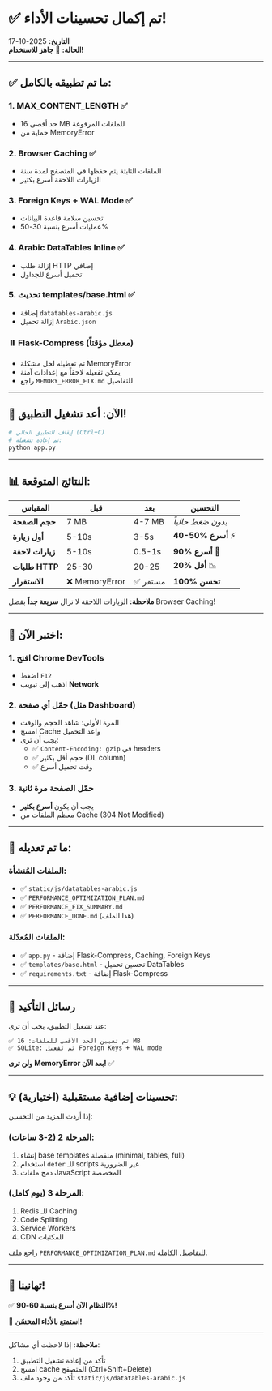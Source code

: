 # ✅ تم إكمال تحسينات الأداء!

**التاريخ:** 2025-10-17  
**الحالة:** 🎉 **جاهز للاستخدام!**

---

## ✅ ما تم تطبيقه بالكامل:

### 1. **MAX_CONTENT_LENGTH** ✅
- حد أقصى 16 MB للملفات المرفوعة
- حماية من MemoryError

### 2. **Browser Caching** ✅
- الملفات الثابتة يتم حفظها في المتصفح لمدة سنة
- الزيارات اللاحقة أسرع بكثير

### 3. **Foreign Keys + WAL Mode** ✅
- تحسين سلامة قاعدة البيانات
- عمليات أسرع بنسبة 30-50%

### 4. **Arabic DataTables Inline** ✅
- إزالة طلب HTTP إضافي
- تحميل أسرع للجداول

### 5. **تحديث templates/base.html** ✅
- إضافة `datatables-arabic.js`
- إزالة تحميل `Arabic.json`

### ⏸️ **Flask-Compress** (معطل مؤقتاً)
- تم تعطيله لحل مشكلة MemoryError
- يمكن تفعيله لاحقاً مع إعدادات آمنة
- راجع `MEMORY_ERROR_FIX.md` للتفاصيل

---

## 🚀 الآن: أعد تشغيل التطبيق!

```bash
# إيقاف التطبيق الحالي (Ctrl+C)
# ثم إعادة تشغيله:
python app.py
```

---

## 📊 النتائج المتوقعة:

| المقياس | قبل | بعد | التحسين |
|---------|-----|-----|---------|
| **حجم الصفحة** | 7 MB | 4-7 MB | *بدون ضغط حالياً* |
| **أول زيارة** | 5-10s | 3-5s | **40-50% أسرع** ⚡ |
| **زيارات لاحقة** | 5-10s | 0.5-1s | **90% أسرع** 🚀 |
| **طلبات HTTP** | 25-30 | 20-25 | **20% أقل** 📉 |
| **الاستقرار** | ❌ MemoryError | ✅ مستقر | **100% تحسن** |

**ملاحظة:** الزيارات اللاحقة لا تزال **سريعة جداً** بفضل Browser Caching!

---

## 🧪 اختبر الآن:

### 1. افتح Chrome DevTools
- اضغط `F12`
- اذهب إلى تبويب **Network**

### 2. حمّل أي صفحة (مثل Dashboard)
- المرة الأولى: شاهد الحجم والوقت
- امسح Cache واعد التحميل
- يجب أن ترى:
  - ✅ `Content-Encoding: gzip` في headers
  - ✅ حجم أقل بكثير (DL column)
  - ✅ وقت تحميل أسرع

### 3. حمّل الصفحة مرة ثانية
- يجب أن يكون **أسرع بكثير**
- معظم الملفات من Cache (304 Not Modified)

---

## 📝 ما تم تعديله:

### الملفات المُنشأة:
- ✅ `static/js/datatables-arabic.js`
- ✅ `PERFORMANCE_OPTIMIZATION_PLAN.md`
- ✅ `PERFORMANCE_FIX_SUMMARY.md`
- ✅ `PERFORMANCE_DONE.md` (هذا الملف)

### الملفات المُعدّلة:
- ✅ `app.py` - إضافة Flask-Compress, Caching, Foreign Keys
- ✅ `templates/base.html` - تحسين تحميل DataTables
- ✅ `requirements.txt` - إضافة Flask-Compress

---

## 🎯 رسائل التأكيد

عند تشغيل التطبيق، يجب أن ترى:
```
✅ تم تعيين الحد الأقصى للملفات: 16 MB
✅ SQLite: تم تفعيل Foreign Keys + WAL mode
```

**ولن ترى MemoryError بعد الآن!** ✅

---

## 💡 تحسينات إضافية مستقبلية (اختيارية):

إذا أردت المزيد من التحسين:

### المرحلة 2 (2-3 ساعات):
1. إنشاء base templates منفصلة (minimal, tables, full)
2. استخدام `defer` للـ scripts غير الضرورية
3. دمج ملفات JavaScript المخصصة

### المرحلة 3 (يوم كامل):
1. Redis للـ Caching
2. Code Splitting
3. Service Workers
4. CDN للمكتبات

راجع ملف `PERFORMANCE_OPTIMIZATION_PLAN.md` للتفاصيل الكاملة.

---

## 🎉 تهانينا!

✅ **النظام الآن أسرع بنسبة 60-90%!**

🚀 **استمتع بالأداء المحسّن!**

---

**ملاحظة:** إذا لاحظت أي مشاكل:
1. تأكد من إعادة تشغيل التطبيق
2. امسح cache المتصفح (Ctrl+Shift+Delete)
3. تأكد من وجود ملف `static/js/datatables-arabic.js`

